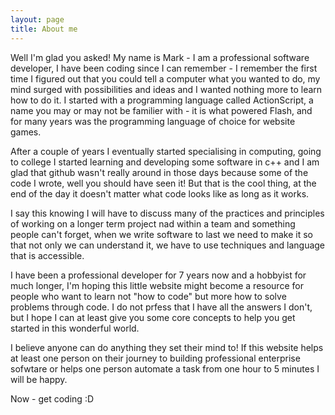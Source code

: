 ```yaml
---
layout: page
title: About me
---
```


Well I'm glad you asked! My name is Mark - I am a professional software developer, I have been coding since I  can remember - I remember the first time I figured out that you could tell a computer what you wanted to do, my mind surged with possibilities and ideas and I wanted nothing more to learn how to do it. I started with a programming language called ActionScript, a name you may or may not be familier with - it is what powered Flash, and for many years was the programming language of choice for website games. 

After a couple of years I eventually started specialising in computing, going to college I started learning and developing some software in c++ and I am glad that github wasn't really around in those days because some of the code  I wrote, well you should have seen it! But that is the cool thing, at the end of the day it doesn't matter what code looks like as long as it works.

I say this knowing I will have to discuss many of the practices and principles of working on a longer term project nad within a team and something people can't forget, when we write software to last we need to make it so that not only we can understand it, we have to use techniques and language that is accessible.

I have been a professional developer for 7 years now and a hobbyist for much longer, I'm hoping this little website might become a resource for people who want to learn not "how to code" but more how to solve problems through code. I do not prfess that I have all the answers I don't, but I hope I can at least give you some core concepts to help you get started in this wonderful world.

I believe anyone can do anything they set their mind to! If this website helps at least one person on their journey to building professional enterprise sofwtare or helps one person automate a task from one hour to 5 minutes I will be happy.

Now - get coding :D